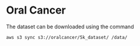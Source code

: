 # Oral Cancer

The dataset can be downloaded using the command

``` shell
aws s3 sync s3://oralcancer/5k_dataset/ /data/
```
